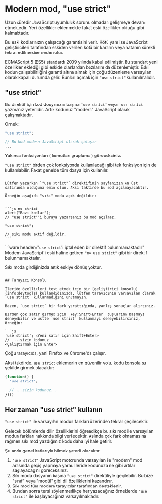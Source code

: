 # Modern mod, "use strict"

Uzun süredir JavaScript uyumluluk sorunu olmadan gelişmeye devam etmektedir. Yeni özellikler eklenmekte fakat eski özellikler olduğu gibi kalmaktadır.

Bu eski kodlarınızın çalışacağı garantisini verir. Kötü yanı ise JavaScript geliştiricileri tarafından eskiden verilen kötü bir kararın veya hatanın sürekli tekrar edilmesine neden olur. 

ECMAScript 5 (ES5) standardı 2009 yılında kabul edilmiştir. Bu standart yeni özellikler eklediği gibi eskide olanlardan bazılarını da düzenlemiştir. Eski kodun çalışabilirliğini garanti altına almak için çoğu düzenleme varsayılan olarak kapalı durumda gelir. Bunları açmak için `"use strict"` kullanılmalıdır.

## "use strict"

Bu direktif için kod dosyanızın başına `"use strict"` veya `'use strict'` yazmanız yeterlidir. Artık kodunuz "modern" JavaScript olarak çalışmaktadır.

Örnek : 

```js
"use strict";

// Bu kod modern JavaScript olarak çalışır
...
```

Yakında fonksiyonları ( komutları gruplama ) göreceksiniz. 

`"use strict"` birden çok fonksiyonda kullanılacağı gibi tek fonksiyon için de kullanılabilir. Fakat genelde tüm dosya için kullanılır.


````warn header="\"use strict\" in en üstte olduğuna emin olun"

Lütfen yazarken `"use strict"` direktifinin sayfanızın en üst satırında olduğuna emin olun. Aksi taktirde bu mod açılmayacaktır.

Örneğin aşağıda "sıkı" modu açık değildir:


```js no-strict
alert("Bazı kodlar");
// "use strict"'i buraya yazarsanız bu mod açılmaz.

"use strict";

// sıkı modu aktif değildir.
```

````

```warn header="`use strict`'i iptal eden bir direktif bulunmamaktadır"
Modern JavaScript'i eski haline getiren `"no use strict"` gibi bir direktif bulunmamaktadır.

Sıkı moda girdiğinizda artık eskiye dönüş yoktur.
```

## Tarayıcı Konsolu

İleride özellikleri test etmek için bir [geliştirici konsolu](info:devtools) kullandığınızda, lütfen tarayıcının varsayılan olarak `use strict` kullanmadığını unutmayın.

Bazen, `use strict` bir fark yarattığında, yanlış sonuçlar alırsınız.

Birden çok satır girmek için `key:Shift+Enter` tuşlarına basmayı deneyebilir ve üstte `use strict` kullanmayı deneyebilirsiniz, örneğin:

```js
'use strict'; <Yeni satır için Shift+Enter>
//  ...sizin kodunuz
<Çalıştırmak için Enter>
```

Çoğu tarayıcıda, yani Firefox ve Chrome'da çalışır.

Aksi takdirde, `use strict` eklemenin en güvenilir yolu, kodu konsola şu şekilde girmek olacaktır:

```js
(function() {
  'use strict';

  // ...sizin kodunuz...
})()
```

## Her zaman "use strict" kullanın

`"use strict"` ile varsayılan modun farkları üzerinden tekrar geçilecektir.

Gelecek bölümlerde dilin özelliklerini öğrendikçe bu sıkı mod ile varsayılan modun farkları hakkında bilgi verilecektir. Aslında çok fark olmamasına rağmen sıkı mod yazdığımız kodu daha iyi hale getirir.

Şu anda genel hatlarıyla bilmek yeterli olacaktır.

1. `"use strict"` JavaScript motorunda varsayılan ile "modern" mod arasında geçiş yapmaya yarar. İleride kodunuza ne gibi artılar sağlayacağını göreceksiniz.
2. Sıkı moda dosyanın başına `"use strict"` direktifiyle geçilebilir. Bu bize "sınıf" veya "modül" gibi dil özelliklerini kazandırır.
3. Sıkı mod tüm modern tarayıcılar tarafından desteklenir.
4. Bundan sonra tersi söylenmedikçe her yazacağınız örneklerde  `"use strict"` ile başlayacağınız varsayılmaktadır. 
